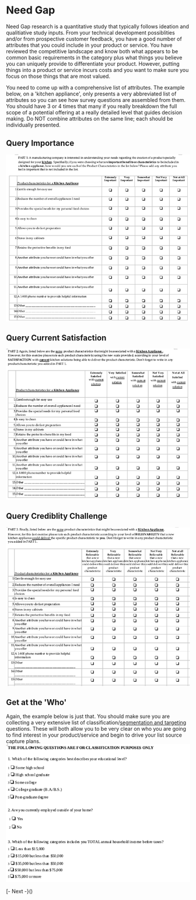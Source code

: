 

# Need Gap

Need Gap research is a quantitative study that typically follows ideation and qualitiative study inputs.  From your technical development possiblities and/or from prospective customer feedback, you have a good number of attributes that you could include in your product or service.  You have reviewed the competitive landscape and know both what appears to be common basic requirements in the category plus what things you believe you can uniquely provide to differentiate your product.  However, putting things into a product or service incurs costs and you want to make sure you focus on those things that are most valued.  

You need to come up with a comprehensive list of attributes.  The example below, on a 'kitchen appliance', only presents a very abbreviated list of attributes so you can see how survey questions are assembled from them.  You should have 3 or 4 times that many if you really breakdown the full scope of a potential offering at a really detailed level that guides decision making.  Do NOT combine attributes on the same line; each should be individually presented. 

## Query Importance
<img src="../business/captures/needgap1.png"  width="800">

## Query Current Satisfaction
<img src="../business/captures/needgap2.png"  width="800">

## Query Crediblity Challenge
<img src="../business/captures/needgap3.png"  width="800">

## Get at the 'Who'

Again, the example below is just that.  You should make sure you are collecting a very extensive list of classification/[segmentation and targeting]() questions.  These will both allow you to be very clear on who you are going to find interest in your product/service and begin to drive your list source capture plans.<br>
<img src="../business/captures/needgap4.png"  width="600">



[- Next -}()
